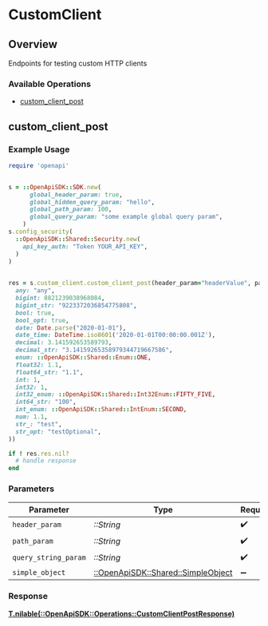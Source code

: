 # CustomClient

## Overview

Endpoints for testing custom HTTP clients

### Available Operations

* [custom_client_post](#custom_client_post)

## custom_client_post

### Example Usage

```ruby
require 'openapi'


s = ::OpenApiSDK::SDK.new(
      global_header_param: true,
      global_hidden_query_param: "hello",
      global_path_param: 100,
      global_query_param: "some example global query param",
    )
s.config_security(
  ::OpenApiSDK::Shared::Security.new(
    api_key_auth: "Token YOUR_API_KEY",
  )
)

    
res = s.custom_client.custom_client_post(header_param="headerValue", path_param="pathValue", query_string_param="queryValue", simple_object=::OpenApiSDK::Shared::SimpleObject.new(
  any: "any",
  bigint: 8821239038968084,
  bigint_str: "9223372036854775808",
  bool: true,
  bool_opt: true,
  date: Date.parse("2020-01-01"),
  date_time: DateTime.iso8601('2020-01-01T00:00:00.001Z'),
  decimal: 3.141592653589793,
  decimal_str: "3.14159265358979344719667586",
  enum: ::OpenApiSDK::Shared::Enum::ONE,
  float32: 1.1,
  float64_str: "1.1",
  int: 1,
  int32: 1,
  int32_enum: ::OpenApiSDK::Shared::Int32Enum::FIFTY_FIVE,
  int64_str: "100",
  int_enum: ::OpenApiSDK::Shared::IntEnum::SECOND,
  num: 1.1,
  str_: "test",
  str_opt: "testOptional",
))

if ! res.res.nil?
  # handle response
end

```

### Parameters

| Parameter                                                                 | Type                                                                      | Required                                                                  | Description                                                               | Example                                                                   |
| ------------------------------------------------------------------------- | ------------------------------------------------------------------------- | ------------------------------------------------------------------------- | ------------------------------------------------------------------------- | ------------------------------------------------------------------------- |
| `header_param`                                                            | *::String*                                                                | :heavy_check_mark:                                                        | N/A                                                                       | headerValue                                                               |
| `path_param`                                                              | *::String*                                                                | :heavy_check_mark:                                                        | N/A                                                                       | pathValue                                                                 |
| `query_string_param`                                                      | *::String*                                                                | :heavy_check_mark:                                                        | N/A                                                                       | queryValue                                                                |
| `simple_object`                                                           | [::OpenApiSDK::Shared::SimpleObject](../../models/shared/simpleobject.md) | :heavy_minus_sign:                                                        | N/A                                                                       |                                                                           |

### Response

**[T.nilable(::OpenApiSDK::Operations::CustomClientPostResponse)](../../models/operations/customclientpostresponse.md)**


